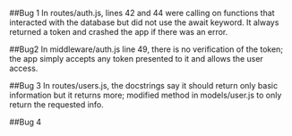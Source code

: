 ##Bug 1
In routes/auth.js, lines 42 and 44 were calling on functions that interacted with the database but did not use the await keyword. It always returned a token and crashed the app if there was an error.

##Bug2 
In middleware/auth.js line 49, there is no verification of the token; the app simply accepts any token presented to it and allows the user access. 

##Bug 3
In routes/users.js, the docstrings say it should return only basic information but it returns more; modified method in models/user.js to only return the requested info.

##Bug 4
